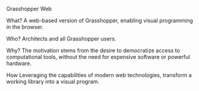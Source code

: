 Grasshopper Web

What?
A web-based version of Grasshopper, enabling visual programming in the browser. 

Who?
Architects and all Grasshopper users.

Why?
The motivation stems from the desire to democratize access to computational tools, without the need for expensive software or powerful hardware.

How
Leveraging the capabilities of modern web technologies, transform a working library into a visual program.